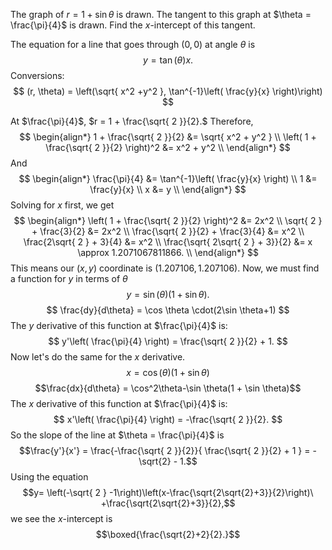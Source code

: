 
The graph of $r = 1 + \sin \theta$ is drawn. The tangent to this graph at $\theta = \frac{\pi}{4}$ is drawn. Find the $x$-intercept of this tangent.

The equation for a line that goes through $(0,0)$ at angle $\theta$ is $$y = \tan(\theta)x.$$
Conversions:
$$
(r, \theta) = \left(\sqrt{ x^2 +y^2 }, \tan^{-1}\left( \frac{y}{x} \right)\right)
$$

At $\frac{\pi}{4}$, $r = 1 + \frac{\sqrt{ 2 }}{2}.$ Therefore, 
$$
\begin{align*}
1 + \frac{\sqrt{ 2 }}{2} &= \sqrt{ x^2 + y^2 } \\
\left( 1 + \frac{\sqrt{ 2 }}{2} \right)^2 &= x^2 + y^2 \\
\end{align*}
$$
And $$
\begin{align*}
\frac{\pi}{4} &= \tan^{-1}\left( \frac{y}{x} \right) \\
1 &= \frac{y}{x} \\
x &= y \\
\end{align*}
$$
Solving for $x$ first, we get
$$
\begin{align*}
\left( 1 + \frac{\sqrt{ 2 }}{2} \right)^2 &= 2x^2 \\
\sqrt{ 2 } + \frac{3}{2} &= 2x^2 \\
\frac{\sqrt{ 2 }}{2} + \frac{3}{4} &= x^2 \\
\frac{2\sqrt{ 2 } + 3}{4} &= x^2 \\
\frac{\sqrt{ 2\sqrt{ 2 } + 3}}{2} &= x \approx 1.2071067811866. \\
\end{align*}
$$
This means our $(x, y)$ coordinate is $(1.207106, 1.207106).$ 
Now, we must find a function for $y$ in terms of $\theta$
$$y =\sin\left(\theta\right)\left(1 + \sin\theta\right).$$
$$
\frac{dy}{d\theta} = \cos \theta \cdot(2\sin \theta+1)
$$
The $y$ derivative of this function at $\frac{\pi}{4}$ is:
$$
y'\left( \frac{\pi}{4} \right) = \frac{\sqrt{ 2 }}{2} + 1.
$$
Now let's do the same for the $x$ derivative.
$$
x=\cos\left(\theta\right)\left(1+\sin\theta\right)
$$
$$\frac{dx}{d\theta} = \cos^2\theta-\sin \theta(1 + \sin \theta)$$The $x$ derivative of this function at $\frac{\pi}{4}$ is:
$$
x'\left( \frac{\pi}{4} \right) = -\frac{\sqrt{ 2 }}{2}.
$$
So the slope of the line at $\theta = \frac{\pi}{4}$ is $$\frac{y'}{x'} = \frac{-\frac{\sqrt{ 2 }}{2}}{ \frac{\sqrt{ 2 }}{2} + 1 } = -\sqrt{2} - 1.$$
Using the equation $$y= \left(-\sqrt{ 2 } -1\right)\left(x-\frac{\sqrt{2\sqrt{2}+3}}{2}\right)\ +\frac{\sqrt{2\sqrt{2}+3}}{2},$$we see the $x$-intercept is
$$\boxed{\frac{\sqrt{2}+2}{2}.}$$